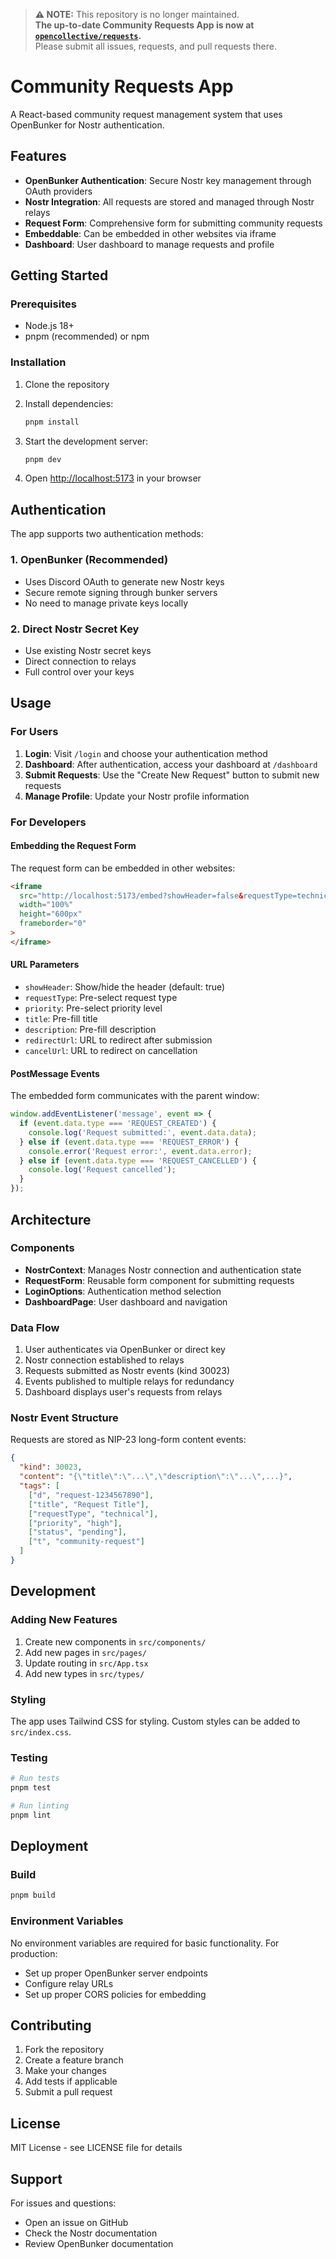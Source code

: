 > **⚠️ NOTE:** This repository is no longer maintained.  
> **The up-to-date Community Requests App is now at [`opencollective/requests`](https://github.com/opencollective/requests).**  
> Please submit all issues, requests, and pull requests there.

# Community Requests App

A React-based community request management system that uses OpenBunker for Nostr authentication.

## Features

- **OpenBunker Authentication**: Secure Nostr key management through OAuth providers
- **Nostr Integration**: All requests are stored and managed through Nostr relays
- **Request Form**: Comprehensive form for submitting community requests
- **Embeddable**: Can be embedded in other websites via iframe
- **Dashboard**: User dashboard to manage requests and profile

## Getting Started

### Prerequisites

- Node.js 18+
- pnpm (recommended) or npm

### Installation

1. Clone the repository
2. Install dependencies:

   ```bash
   pnpm install
   ```

3. Start the development server:

   ```bash
   pnpm dev
   ```

4. Open [http://localhost:5173](http://localhost:5173) in your browser

## Authentication

The app supports two authentication methods:

### 1. OpenBunker (Recommended)

- Uses Discord OAuth to generate new Nostr keys
- Secure remote signing through bunker servers
- No need to manage private keys locally

### 2. Direct Nostr Secret Key

- Use existing Nostr secret keys
- Direct connection to relays
- Full control over your keys

## Usage

### For Users

1. **Login**: Visit `/login` and choose your authentication method
2. **Dashboard**: After authentication, access your dashboard at `/dashboard`
3. **Submit Requests**: Use the "Create New Request" button to submit new requests
4. **Manage Profile**: Update your Nostr profile information

### For Developers

#### Embedding the Request Form

The request form can be embedded in other websites:

```html
<iframe
  src="http://localhost:5173/embed?showHeader=false&requestType=technical"
  width="100%"
  height="600px"
  frameborder="0"
>
</iframe>
```

#### URL Parameters

- `showHeader`: Show/hide the header (default: true)
- `requestType`: Pre-select request type
- `priority`: Pre-select priority level
- `title`: Pre-fill title
- `description`: Pre-fill description
- `redirectUrl`: URL to redirect after submission
- `cancelUrl`: URL to redirect on cancellation

#### PostMessage Events

The embedded form communicates with the parent window:

```javascript
window.addEventListener('message', event => {
  if (event.data.type === 'REQUEST_CREATED') {
    console.log('Request submitted:', event.data.data);
  } else if (event.data.type === 'REQUEST_ERROR') {
    console.error('Request error:', event.data.error);
  } else if (event.data.type === 'REQUEST_CANCELLED') {
    console.log('Request cancelled');
  }
});
```

## Architecture

### Components

- **NostrContext**: Manages Nostr connection and authentication state
- **RequestForm**: Reusable form component for submitting requests
- **LoginOptions**: Authentication method selection
- **DashboardPage**: User dashboard and navigation

### Data Flow

1. User authenticates via OpenBunker or direct key
2. Nostr connection established to relays
3. Requests submitted as Nostr events (kind 30023)
4. Events published to multiple relays for redundancy
5. Dashboard displays user's requests from relays

### Nostr Event Structure

Requests are stored as NIP-23 long-form content events:

```json
{
  "kind": 30023,
  "content": "{\"title\":\"...\",\"description\":\"...\",...}",
  "tags": [
    ["d", "request-1234567890"],
    ["title", "Request Title"],
    ["requestType", "technical"],
    ["priority", "high"],
    ["status", "pending"],
    ["t", "community-request"]
  ]
}
```

## Development

### Adding New Features

1. Create new components in `src/components/`
2. Add new pages in `src/pages/`
3. Update routing in `src/App.tsx`
4. Add new types in `src/types/`

### Styling

The app uses Tailwind CSS for styling. Custom styles can be added to `src/index.css`.

### Testing

```bash
# Run tests
pnpm test

# Run linting
pnpm lint
```

## Deployment

### Build

```bash
pnpm build
```

### Environment Variables

No environment variables are required for basic functionality. For production:

- Set up proper OpenBunker server endpoints
- Configure relay URLs
- Set up proper CORS policies for embedding

## Contributing

1. Fork the repository
2. Create a feature branch
3. Make your changes
4. Add tests if applicable
5. Submit a pull request

## License

MIT License - see LICENSE file for details

## Support

For issues and questions:

- Open an issue on GitHub
- Check the Nostr documentation
- Review OpenBunker documentation
